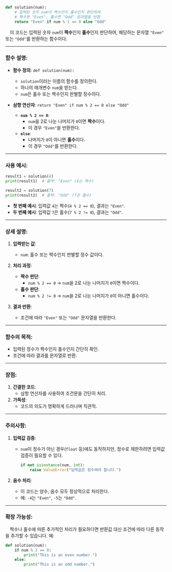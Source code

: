 ```python
def solution(num):
    # 입력된 숫자 num이 짝수인지 홀수인지 판단하여
    # 짝수면 "Even", 홀수면 "Odd" 문자열을 반환
    return "Even" if num % 2 == 0 else "Odd"
```

&emsp;이 코드는 입력된 숫자 `num`이 **짝수**인지 **홀수**인지 판단하여, 해당하는 문자열 `"Even"` 또는 `"Odd"`를 반환하는 함수이다.

---

### 함수 설명:

- **함수 정의**: `def solution(num):`
  - `solution`이라는 이름의 함수를 정의한다.
  - 하나의 매개변수 `num`을 받는다.
  - `num`은 홀수 또는 짝수인지 판별할 정수이다.

- **삼항 연산자**: `return "Even" if num % 2 == 0 else "Odd"`
  - **`num % 2 == 0`**:
    - `num`을 2로 나눈 나머지가 `0`이면 **짝수**이다.
    - 이 경우 `"Even"`을 반환한다.
  - **`else`**:
    - 나머지가 `0`이 아니면 **홀수**이다.
    - 이 경우 `"Odd"`를 반환한다.

---

### 사용 예시:

```python
result1 = solution(4)
print(result1)  # 출력: "Even" (4는 짝수)

result2 = solution(7)
print(result2)  # 출력: "Odd" (7은 홀수)
```

- **첫 번째 예시**: 입력값 `4`는 짝수(`4 % 2 == 0`), 결과는 `"Even"`.
- **두 번째 예시**: 입력값 `7`은 홀수(`7 % 2 != 0`), 결과는 `"Odd"`.

---

### 상세 설명:

1. **입력받는 값**:
   - `num`: 홀수 또는 짝수인지 판별할 정수 값이다.

2. **처리 과정**:
   - **짝수 판단**: 
     - `num % 2 == 0` → `num`을 2로 나눈 나머지가 `0`이면 짝수이다.
   - **홀수 판단**:
     - `num % 2 != 0` → `num`을 2로 나눈 나머지가 `0`이 아니면 홀수이다.

3. **결과 반환**:
   - 조건에 따라 `"Even"` 또는 `"Odd"` 문자열을 반환한다.

---

### 함수의 목적:

- 입력된 정수가 짝수인지 홀수인지 간단히 확인.
- 조건에 따라 결과를 문자열로 반환.

---

### 장점:

1. **간결한 코드**:
   - 삼항 연산자를 사용하여 조건문을 간단히 처리.
2. **가독성**:
   - 코드의 의도가 명확하게 드러나며 직관적.

---

### 주의사항:

1. **입력값 검증**:
   - `num`이 정수가 아닌 경우(`float` 등)에도 동작하지만, 정수로 제한하려면 입력값 검증이 필요할 수 있다.
     ```python
     if not isinstance(num, int):
         raise ValueError("입력값은 정수여야 합니다.")
     ```

2. **음수 처리**:
   - 이 코드는 양수, 음수 모두 정상적으로 처리한다.
   - 예: `-4`는 `"Even"`, `-5`는 `"Odd"`.

---

### 확장 가능성:

&emsp;짝수나 홀수에 따른 추가적인 처리가 필요하다면 반환값 대신 조건에 따라 다른 동작을 추가할 수 있습니다. 예:

```python
def solution(num):
    if num % 2 == 0:
        print("This is an even number.")
    else:
        print("This is an odd number.")
```